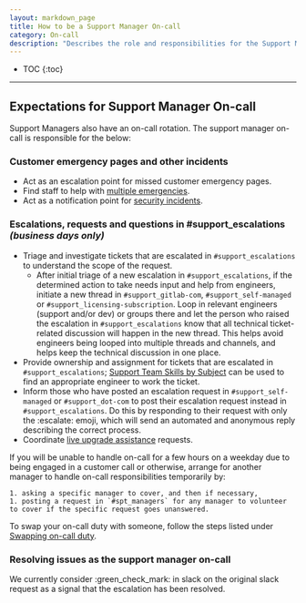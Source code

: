 ```yaml
---
layout: markdown_page
title: How to be a Support Manager On-call
category: On-call
description: "Describes the role and responsibilities for the Support Managers rotation in Support Engineering"
---
```


- TOC
{:toc}

----


## Expectations for Support Manager On-call

Support Managers also have an on-call rotation. The support manager on-call is responsible for the below:

### Customer emergency pages and other incidents

- Act as an escalation point for missed customer emergency pages.
- Find staff to help with [multiple emergencies](/handbook/support/on-call/#handling-multiple-simultaneous-emergencies).
- Act as a notification point for [security incidents](/handbook/engineering/security/security-operations/sirt/security-incident-communication-plan.html#extended-team-roles-responsibilities-and-points-of-contact).

### Escalations, requests and questions in #support_escalations _(business days only)_

- Triage and investigate tickets that are escalated in `#support_escalations` to understand the scope of the request.
     - After initial triage of a new escalation in `#support_escalations`, if the determined action to take needs input and help from engineers, initiate a new thread in `#support_gitlab-com`, `#support_self-managed` or `#support_licensing-subscription`. Loop in relevant engineers (support and/or dev) or groups there and let the person who raised the escalation in `#support_escalations` know that all technical ticket-related discussion will happen in the new thread. This helps avoid engineers being looped into multiple threads and channels, and helps keep the technical discussion in one place.
- Provide ownership and assignment for tickets that are escalated in `#support_escalations`; [Support Team Skills by Subject](https://gitlab-com.gitlab.io/support/team/skills-by-subject.html) can be used to find an appropriate engineer to work the ticket.
- Inform those who have posted an escalation request in `#support_self-managed` or `#support_dot-com` to post their escalation request instead in `#support_escalations`. Do this by responding to their request with only the :escalate: emoji, which will send an automated and anonymous reply describing the correct process.
- Coordinate [live upgrade assistance](https://about.gitlab.com/support/scheduling-live-upgrade-assistance.html) requests.

If you will be unable to handle on-call for a few hours on a weekday due to being engaged in a customer call or otherwise, arrange for another manager to handle on-call responsibilities temporarily by:

    1. asking a specific manager to cover, and then if necessary,
    1. posting a request in `#spt_managers` for any manager to volunteer to cover if the specific request goes unanswered.

To swap your on-call duty with someone, follow the steps listed under [Swapping on-call duty](/handbook/support/on-call/#swapping-on-call-duty).


### Resolving issues as the support manager on-call
We currently consider :green_check_mark: in slack on the original slack request as a signal that the escalation has been resolved.
